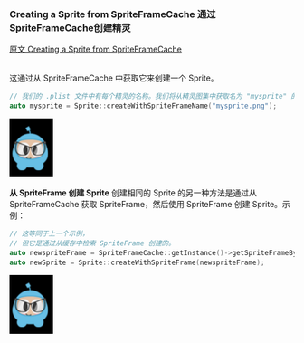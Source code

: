 ### Creating a Sprite from SpriteFrameCache  通过SpriteFrameCache创建精灵
[原文 Creating a Sprite from SpriteFrameCache](https://docs.cocos2d-x.org/cocos2d-x/v4/en/sprites/spriteframe_cache.html) 
<br>
<br>

这通过从 SpriteFrameCache 中获取它来创建一个 Sprite。

```cpp
// 我们的 .plist 文件中有每个精灵的名称。我们将从精灵图集中获取名为 "mysprite" 的精灵：
auto mysprite = Sprite::createWithSpriteFrameName("mysprite.png");
```
![sprite](../002002%20Creating%20Sprites/i1.png)

**从 SpriteFrame 创建 Sprite**
创建相同的 Sprite 的另一种方法是通过从 SpriteFrameCache 获取 SpriteFrame，然后使用 SpriteFrame 创建 Sprite。示例：

```cpp
// 这等同于上一个示例，
// 但它是通过从缓存中检索 SpriteFrame 创建的。
auto newspriteFrame = SpriteFrameCache::getInstance()->getSpriteFrameByName("Blue_Front1.png");
auto newSprite = Sprite::createWithSpriteFrame(newspriteFrame);
```

![sprite](../002002%20Creating%20Sprites/i1.png)